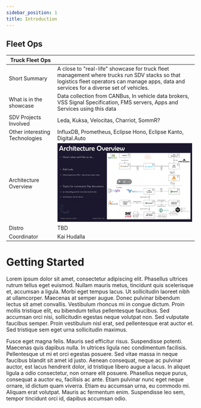 ```yaml
---
sidebar_position: 1
title: Introduction
---
```




## Fleet Ops
| Truck Fleet Ops| |
|---|---|
|Short Summary | A close to "real-life" showcase for truck fleet management where trucks run SDV stacks so that logistics fleet operators can manage apps, data and services for a diverse set of vehicles.|
|What is in the showcase | Data collection from CANBus, In vehicle data brokers, VSS Signal Specification, FMS servers, Apps and Services using this data|
|SDV Projects Involved| Leda, Kuksa, Velocitas, Charriot, SommR?|
|Other interesting Technologies|InfluxDB, Prometheus, Eclipse Hono, Eclipse Kanto, Digital.Auto |
| Architecture Overview | ![FleetArchSDV.png](./img/architecture.png)|
| Distro | TBD|
| Coordinator | Kai Hudalla |

#  Getting Started
Lorem ipsum dolor sit amet, consectetur adipiscing elit. Phasellus ultrices rutrum tellus eget euismod. Nullam mauris metus, tincidunt quis scelerisque et, accumsan a ligula. Morbi eget tempus lacus. Ut sollicitudin laoreet nibh at ullamcorper. Maecenas at semper augue. Donec pulvinar bibendum lectus sit amet convallis. Vestibulum rhoncus mi in congue dictum. Proin mollis tristique elit, eu bibendum tellus pellentesque faucibus. Sed accumsan orci nisi, sollicitudin egestas neque volutpat non. Sed vulputate faucibus semper. Proin vestibulum nisl erat, sed pellentesque erat auctor et. Sed tristique sem eget urna sollicitudin maximus.

Fusce eget magna felis. Mauris sed efficitur risus. Suspendisse potenti. Maecenas quis dapibus nulla. In ultrices ligula nec condimentum facilisis. Pellentesque ut mi et orci egestas posuere. Sed vitae massa in neque faucibus blandit sit amet id justo. Aenean consequat, neque ac pulvinar auctor, est lacus hendrerit dolor, id tristique libero augue a lacus. In aliquet ligula a odio consectetur, non ornare elit posuere. Phasellus neque purus, consequat a auctor eu, facilisis ac ante. Etiam pulvinar nunc eget neque ornare, id dictum quam viverra. Etiam eu accumsan urna, eu commodo mi. Aliquam erat volutpat. Mauris ac fermentum enim. Suspendisse leo sem, tempor tincidunt orci id, dapibus accumsan odio.
